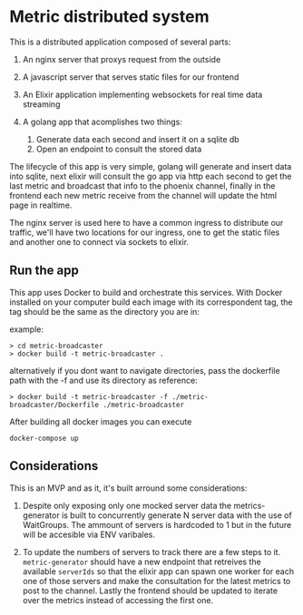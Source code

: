 # Metric distributed system

This is a distributed application composed of several parts:
1. An nginx server that proxys request from the outside
2. A javascript server that serves static files for our frontend
3. An Elixir application implementing websockets for real time data streaming
4. A golang app that acomplishes two things:
    
    1. Generate data each second and insert it on a sqlite db
    2. Open an endpoint to consult the stored data

The lifecycle of this app is very simple, golang will generate and insert data into sqlite, next elixir will consult the go app via http each second to get the last metric and broadcast that info to the phoenix channel, finally in the frontend each new metric receive from the channel will update the html page in realtime. 

The nginx server is used here to have a common ingress to distribute our traffic, we'll have two locations for our ingress, one to get the static files and another one to connect via sockets to elixir.

## Run the app

This app uses Docker to build and orchestrate this services. With Docker installed on your computer build each image with its correspondent tag, the tag should be the same as the directory you are in: 

example:
```
> cd metric-broadcaster
> docker build -t metric-broadcaster .
```
alternatively if you dont want to navigate directories, pass the dockerfile path with the -f and use its directory as reference:
```
> docker build -t metric-broadcaster -f ./metric-broadcaster/Dockerfile ./metric-broadcaster
```

After building all docker images you can execute
```
docker-compose up
```

## Considerations

This is an MVP and as it, it's built arround some considerations:

1. Despite only exposing only one mocked server data the metrics-generator is built to concurrently generate N server data with the use of WaitGroups. The ammount of servers is hardcoded to 1 but in the future will be accesible via ENV varibales.

2. To update the numbers of servers to track there are a few steps to it. `metric-generator` should have a new endpoint that retreives the available `serverIds` so that the elixir app can spawn one worker for each one of those servers and make the consultation for the latest metrics to post to the channel. Lastly the frontend should be updated to iterate over the metrics instead of accessing the first one.

   

